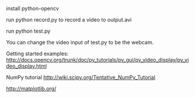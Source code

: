 
install python-opencv

run
python record.py
to record a video to output.avi

run
python test.py

You can change the video input of test.py to be the webcam.


Getting started examples:
http://docs.opencv.org/trunk/doc/py_tutorials/py_gui/py_video_display/py_video_display.html

NumPy tutorial
http://wiki.scipy.org/Tentative_NumPy_Tutorial

http://matplotlib.org/
